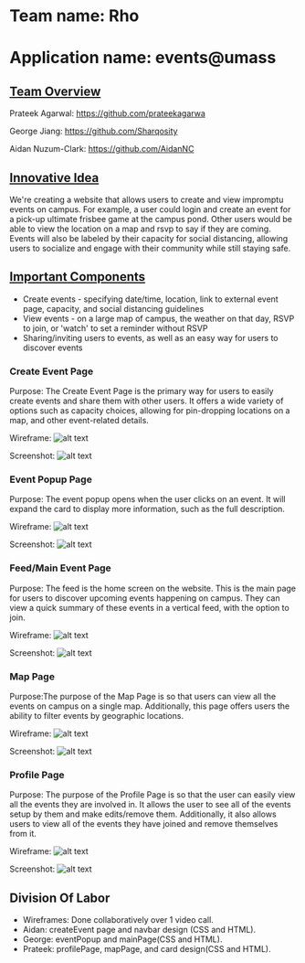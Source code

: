 # Team name: Rho

# Application name: events@umass

## <ins>Team Overview</ins>
Prateek Agarwal: https://github.com/prateekagarwa

George Jiang: https://github.com/Sharqosity

Aidan Nuzum-Clark: https://github.com/AidanNC




## <ins>Innovative Idea</ins>
We're creating a website that allows users to create and view impromptu events on campus. For example, a user could login and create an event for a pick-up ultimate frisbee game at the campus pond. Other users would be able to view the location on a map and rsvp to say if they are coming. Events will also be labeled by their capacity for social distancing, allowing users to socialize and engage with their community while still staying safe.

## <ins> Important Components</ins>
* Create events - specifying date/time, location, link to external event page, capacity, and social distancing guidelines
* View events - on a large map of campus, the weather on that day, RSVP to join, or 'watch' to set a reminder without RSVP
* Sharing/inviting users to events, as well as an easy way for users to discover events






### Create Event Page
Purpose: The Create Event Page is the primary way for users to easily create events and share them with other users. It offers a wide variety of options
such as capacity choices, allowing for pin-dropping locations on a map, and other event-related details. 

Wireframe:
![alt text](https://github.com/Sharqosity/cs326-final-rho/blob/main/docs/Wireframes/createEvent.png)

Screenshot:
![alt text](https://github.com/Sharqosity/cs326-final-rho/blob/main/docs/Screenshots/createEvent.png)


### Event Popup Page
Purpose: The event popup opens when the user clicks on an event. It will expand the card to display more information, such as the full description.

Wireframe:
![alt text](https://github.com/Sharqosity/cs326-final-rho/blob/main/docs/Wireframes/eventPopup.png)

Screenshot:
![alt text](https://github.com/Sharqosity/cs326-final-rho/blob/main/docs/Screenshots/eventPage.png)

### Feed/Main Event Page
Purpose: The feed is the home screen on the website. This is the main page for users to discover upcoming events happening on campus. They can view a quick summary of these events in a vertical feed, with the option to join.

Wireframe:
![alt text](https://github.com/Sharqosity/cs326-final-rho/blob/main/docs/Wireframes/mainPage.png)

Screenshot:
![alt text](https://github.com/Sharqosity/cs326-final-rho/blob/main/docs/Screenshots/feed.png)

### Map Page
Purpose:The purpose of the Map Page is so that users can view all the events on campus on a single map. Additionally, this page offers 
users the ability to filter events by geographic locations.

Wireframe:
![alt text](https://github.com/Sharqosity/cs326-final-rho/blob/main/docs/Wireframes/mapPage.png)

Screenshot:
![alt text](https://github.com/Sharqosity/cs326-final-rho/blob/main/docs/Screenshots/mapPage.png)

### Profile Page
Purpose: The purpose of the Profile Page is so that the user can easily view all the events they are involved in. It allows the user
to see all of the events setup by them and make edits/remove them. Additionally, it also allows users to view all of the events they have joined
and remove themselves from it.

Wireframe:
![alt text](https://github.com/Sharqosity/cs326-final-rho/blob/main/docs/Wireframes/profilePage.png)

Screenshot:
![alt text](https://github.com/Sharqosity/cs326-final-rho/blob/main/docs/Screenshots/profile.png)



## Division Of Labor
* Wireframes: Done collaboratively over 1 video call.
* Aidan: createEvent page and navbar design (CSS and HTML).
* George: eventPopup and mainPage(CSS and HTML). 
* Prateek: profilePage, mapPage, and card design(CSS and HTML). 


